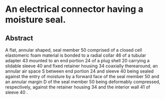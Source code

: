 # An electrical connector having a moisture seal.

## Abstract
A flat, annular shaped, seal member 50 comprised of a closed cell elastomeric foam material is bonded to a radial collar 46 of a tubular adapter 43 mounted to an end portion 24 of a plug shell 20 carrying a slidable sleeve 40 and fixed retainer housing 34 coaxially therearound, an annular air space S between end portion 24 and sleeve 40 being sealed against the entry of moisture by a forward face of the seal member 50 and an annular margin D of the seal member 50 being deformably compressed, respectively, against the retainer housing 34 and the interior wall 41 of sleeve 40 .